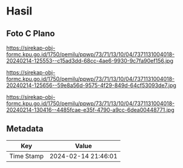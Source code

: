 # Hasil

## Foto C Plano

https://sirekap-obj-formc.kpu.go.id/1750/pemilu/ppwp/73/71/13/10/04/7371131004018-20240214-125553--c15ad3dd-68cc-4ae6-9930-9c7fa90ef156.jpg

https://sirekap-obj-formc.kpu.go.id/1750/pemilu/ppwp/73/71/13/10/04/7371131004018-20240214-125656--59e8a56d-9575-4f29-849d-64cf53093de7.jpg

https://sirekap-obj-formc.kpu.go.id/1750/pemilu/ppwp/73/71/13/10/04/7371131004018-20240214-130416--4485fcae-e35f-4790-a9cc-6dea00448771.jpg


## Metadata

| Key        | Value               |
| ---------- | ------------------- |
| Time Stamp | 2024-02-14 21:46:01 |



